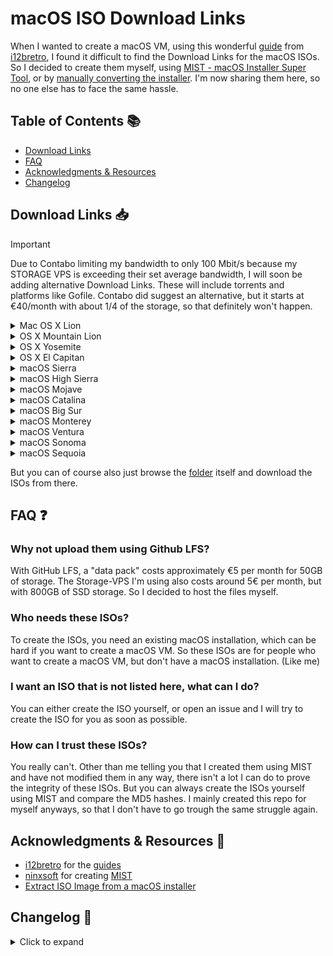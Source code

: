 # macOS ISO Download Links

When I wanted to create a macOS VM, using this wonderful [guide](https://i12bretro.github.io/tutorials/0566.html) from [i12bretro](https://www.youtube.com/@i12bretro), I found it difficult to find the Download Links for the macOS ISOs. So I decided to create them myself, using [MIST - macOS Installer Super Tool](https://github.com/ninxsoft/Mist), or by [manually converting the installer](https://gist.github.com/itsmikita/bf9dc06000f149fdde11ab4379ac4165).  I'm now sharing them here, so no one else has to face the same hassle.

## Table of Contents 📚

- [Download Links](#download-links-)
- [FAQ](#faq-)
- [Acknowledgments & Resources](#acknowledgments--resources-)
- [Changelog](#changelog-)

## Download Links 📥

> [!IMPORTANT]
> Due to Contabo limiting my bandwidth to only 100 Mbit/s because my STORAGE VPS is exceeding their set average bandwidth, I will soon be adding alternative Download Links. These will include torrents and platforms like Gofile. Contabo did suggest an alternative, but it starts at €40/month with about 1/4 of the storage, so that definitely won't happen.

<details>
  <summary>Mac OS X Lion</summary>
  
  | Version                            | MD5 Hash                              | Download Links                                                                               |
  |------------------------------------|---------------------------------------|----------------------------------------------------------------------------------------------|
  | Mac OS X Lion 10.7.5_11G63         | 595f220e6a9aaeb7bc4ed99df0d6064f      | [Storage VPS](https://data.pyenb.network/macOS/isos/Mac%20OS%20X%20Lion%2010.7.5_11G63.iso) / [GoFile](https://cold1.gofile.io/download/web/a35b5cbf-b78f-4fbf-a824-00d2748efa7c/Mac%20OS%20X%20Lion%2010.7.5_11G63.iso) |

</details>

<details>
  <summary>OS X Mountain Lion</summary>
  
  | Version                            | MD5 Hash                              | Download Links                                                                               |
  |------------------------------------|---------------------------------------|----------------------------------------------------------------------------------------------|
  | OS X Mountain Lion 10.8.5_12F45    | 730f39d2fe77e12ae194643e3dc20bf0      | [Storage VPS](https://data.pyenb.network/macOS/isos/OS%20X%20Mountain%20Lion%2010.8.5_12F45.iso) / [GoFile](https://cold2.gofile.io/download/web/a3de1c91-4181-454f-b62d-b5cc68dded7f/OS%20X%20Mountain%20Lion%2010.8.5_12F45.iso) |

</details>

<details>
  <summary>OS X Yosemite</summary>
  
  | Version                            | MD5 Hash                              | Download Links                                                                               |
  |------------------------------------|---------------------------------------|----------------------------------------------------------------------------------------------|
  | OS X Yosemite 10.10.5_14F27        | 816d4ba073f299040b861b14aab5b3d3      | [Storage VPS](https://data.pyenb.network/macOS/isos/OS%20X%20Yosemite%2010.10.5_14F27.iso) / [GoFile](https://cold2.gofile.io/download/web/fd21be52-d2f7-4f6a-ac77-0c3f37cfbdcb/OS%20X%20Yosemite%2010.10.5_14F27.iso) |

</details>

<details>
  <summary>OS X El Capitan</summary>
  
  | Version                            | MD5 Hash                              | Download Links                                                                               |
  |------------------------------------|---------------------------------------|----------------------------------------------------------------------------------------------|
  | OS X El Capitan 10.11.6_15G31      | b5de0157ced2bd51e72fb6f899768c96      | [Storage VPS](https://data.pyenb.network/macOS/isos/OS%20X%20El%20Capitan%2010.11.6_15G31.iso) / [GoFile](https://cold5.gofile.io/download/web/8ee7aaaf-b194-458a-8836-9bd459019a05/OS%20X%20El%20Capitan%2010.11.6_15G31.iso) |

</details>

<details>
  <summary>macOS Sierra</summary>
  
  | Version                            | MD5 Hash                              | Download Links                                                                               |
  |------------------------------------|---------------------------------------|----------------------------------------------------------------------------------------------|
  | macOS Sierra 10.12.6_16G29         | cae4996857a25f495ded1863472841c7      | [Storage VPS](https://data.pyenb.network/macOS/isos/macOS%20Sierra%2010.12.6_16G29.iso) / [GoFile](https://cold4.gofile.io/download/web/f6e2a1d4-d09d-4ef1-bba6-10c6aa94a528/macOS%20Sierra%2010.12.6_16G29.iso) |

</details>

<details>
  <summary>macOS High Sierra</summary>
  
  | Version                            | MD5 Hash                              | Download Links                                                                               |
  |------------------------------------|---------------------------------------|----------------------------------------------------------------------------------------------|
  | macOS High Sierra 10.13.6_17G66    | 7e7af6a6ef939b95fa42cc0f53927a11      | [Storage VPS](https://data.pyenb.network/macOS/isos/macOS%20High%20Sierra%2010.13.6_17G66.iso) / [GoFile](https://cold7.gofile.io/download/web/a74d79b0-7170-445c-b853-0d517ff779b4/macOS%20High%20Sierra%2010.13.6_17G66.iso) |

</details>

<details>
  <summary>macOS Mojave</summary>
  
  | Version                            | MD5 Hash                              | Download Links                                                                               |
  |------------------------------------|---------------------------------------|----------------------------------------------------------------------------------------------|
  | macOS Mojave 10.14.6_18G103        | bb9c095384fdc4075ae5b9df145785b2      | [Storage VPS](https://data.pyenb.network/macOS/isos/macOS%20Mojave%2010.14.6_18G103.iso) / [GoFile](https://cold7.gofile.io/download/web/90a3c8b9-3263-49c7-a64d-aa7b2f5a4aca/macOS%20Mojave%2010.14.6_18G103.iso) |

</details>

<details>
  <summary>macOS Catalina</summary>
  
  | Version                            | MD5 Hash                              | Download Links                                                                               |
  |------------------------------------|---------------------------------------|----------------------------------------------------------------------------------------------|
  | macOS Catalina 10.15.7_19H15       | 150ce45acc391ee24e42e0495dc9afe2      | [Storage VPS](https://data.pyenb.network/macOS/isos/macOS%20Catalina%2010.15.7_19H15.iso) / [GoFile](https://cold1.gofile.io/download/web/d204f93b-ed3c-4bbc-a918-ab1f7e24bd30/macOS%20Catalina%2010.15.7_19H15.iso) |

</details>

<details>
  <summary>macOS Big Sur</summary>
  
  | Version                            | MD5 Hash                              | Download Links                                                                               |
  |------------------------------------|---------------------------------------|----------------------------------------------------------------------------------------------|
  | macOS Big Sur 11.7.10_20G1427      | 0e160ae4939df6da42f53657a2a30cf7      | [Storage VPS](https://data.pyenb.network/macOS/isos/macOS%20Big%20Sur%2011.7.10_20G1427.iso) / [GoFile](https://cold7.gofile.io/download/web/81c40ef4-bf6e-42b5-8cd2-7834bcdcb0fa/macOS%20Big%20Sur%2011.7.10_20G1427.iso) |

</details>

<details>
  <summary>macOS Monterey</summary>
  
  | Version                            | MD5 Hash                              | Download Links                                                                               |
  |------------------------------------|---------------------------------------|----------------------------------------------------------------------------------------------|
  | macOS Monterey 12.7.6_21H1320      | ab2c616bdce3b3c856fa88cfcddbf047      | [Storage VPS](https://data.pyenb.network/macOS/isos/macOS%20Monterey%2012.7.6_21H1320.iso) / [GoFile](https://cold4.gofile.io/download/web/8fd75ff2-eaaf-449b-bc88-80f5516965d9/macOS%20Monterey%2012.7.6_21H1320.iso) |

</details>

<details>
  <summary>macOS Ventura</summary>
  
  | Version                            | MD5 Hash                              | Download Links                                                                               |
  |------------------------------------|---------------------------------------|----------------------------------------------------------------------------------------------|
  | macOS Ventura 13.6.9_22G830        | d363dc0c886206ddc0d0325ee0cf4b69      | [Storage VPS](https://data.pyenb.network/macOS/isos/macOS%20Ventura%2013.6.9_22G830.iso) / [GoFile](https://cold8.gofile.io/download/web/f5e6bd08-350a-4926-ae61-7bb7dcb02320/macOS%20Ventura%2013.6.9_22G830.iso) |

</details>

<details>
  <summary>macOS Sonoma</summary>
  
  | Version                            | MD5 Hash                              | Download Links                                                                               |
  |------------------------------------|---------------------------------------|----------------------------------------------------------------------------------------------|
  | macOS Sonoma 14.7_23H124           | 26acc94a4c72f850d46bd8e0eff6e8ce      | [Storage VPS](https://data.pyenb.network/macOS/isos/macOS%20Sonoma%2014.7_23H124.iso) / [---](/) |

</details>

<details>
  <summary>macOS Sequoia</summary>
  
  | Version                            | MD5 Hash                              | Download Links                                                                               |
  |------------------------------------|---------------------------------------|----------------------------------------------------------------------------------------------|
  | macOS Sequoia 15.0_24A5320a_Beta6  | 83156ad3603a24a2952fe947238e0eee      | [Storage VPS](https://data.pyenb.network/macOS/isos/macOS%20Sequoia%2015.0_24A5320a_Beta6.iso) / [GoFile](https://cold2.gofile.io/download/web/d94496ca-1ebb-4c03-b241-533d600320c9/macOS%20Sequoia%2015.0_24A5320a_Beta6.iso) |

</details>

But you can of course also just browse the [folder](https://data.pyenb.network/macOS/isos) itself and download the ISOs from there.

## FAQ ❓

### Why not upload them using Github LFS?

With GitHub LFS, a "data pack" costs approximately €5 per month for 50GB of storage. The Storage-VPS I'm using also costs around 5€ per month, but with 800GB of SSD storage. So I decided to host the files myself.

### Who needs these ISOs?

To create the ISOs, you need an existing macOS installation, which can be hard if you want to create a macOS VM. So these ISOs are for people who want to create a macOS VM, but don't have a macOS installation. (Like me)

### I want an ISO that is not listed here, what can I do?

You can either create the ISO yourself, or open an issue and I will try to create the ISO for you as soon as possible.

### How can I trust these ISOs?

You really can't. Other than me telling you that I created them using MIST and have not modified them in any way, there isn't a lot I can do to prove the integrity of these ISOs. But you can always create the ISOs yourself using MIST and compare the MD5 hashes. I mainly created this repo for myself anyways, so that I don't have to go trough the same struggle again.

## Acknowledgments & Resources 🙏

- [i12bretro](https://www.youtube.com/@i12bretro) for the [guides](https://i12bretro.github.io/tutorials/)
- [ninxsoft](https://github.com/ninxsoft) for creating [MIST](https://github.com/ninxsoft/Mist)
- [Extract ISO Image from a macOS installer](https://gist.github.com/itsmikita/bf9dc06000f149fdde11ab4379ac4165)

## Changelog 📅

<details>
<summary>Click to expand</summary>

### 2024-09-25

- Added Gofile download links for all ISOs
- Reuploaded macOS Sonoma again. Issue still doesn't seem to be fixed.
- Updated macOS Sonoma to 14.7

### 2024-09-14

- Reuploaded macOS Sonoma 14.6.1_23G93 due to "[Installation cannot proceed because the installer is damaged](https://github.com/Pyenb/macOS-ISOs/issues/1)"

### 2024-08-16

- Added macOS Sequoia 15.0_24A5320a_Beta6

### 2024-08-07

- Added Mac OS X Lion 10.7.5_11G63
- Added OS X Mountain Lion 10.8.5_12F45
- Added OS X Yosemite 10.10.5_14F27
- Added OS X El Capitan 10.11.6_15G31
- Added macOS Sierra 10.12.6_16G29
- Added macOS High Sierra 10.13.6_17G66
- Added macOS Mojave 10.14.6_18G103
- Added macOS Catalina 10.15.7_19H15
- Added macOS Big Sur 11.7.10_20G1427
- Added macOS Monterey 12.7.6_21H1320
- Added macOS Ventura 13.6.9_22G830
- Added macOS Sonoma 14.6.1_23G93

</details>
